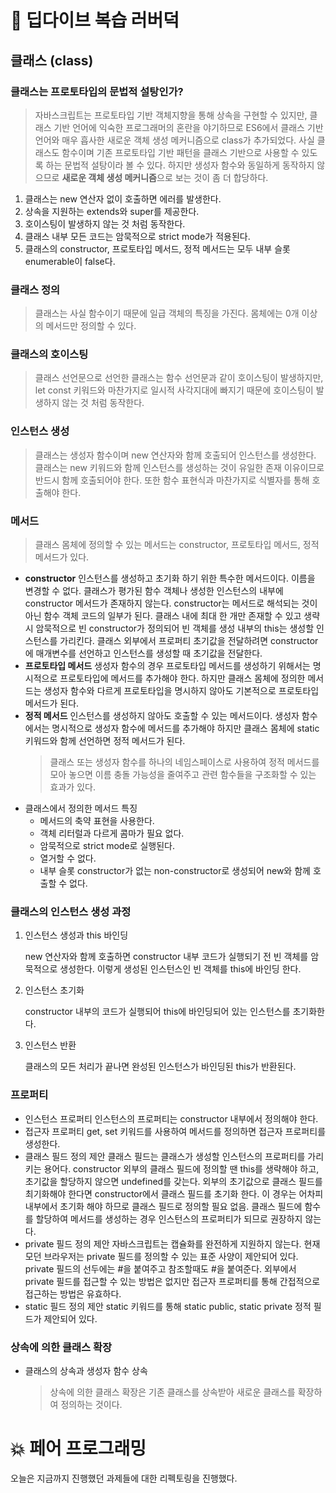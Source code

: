 # 📖 딥다이브 복습 러버덕

## 클래스 (class)

### 클래스는 프로토타입의 문법적 설탕인가?

> 자바스크립트는 프로토타입 기반 객체지향을 통해 상속을 구현할 수 있지만, 클래스 기반 언어에 익숙한 프로그래머의 혼란을 야기하므로 ES6에서 클래스 기반 언어와 매우 흡사한 새로운 객체 생성 메커니즘으로 class가 추가되었다. 사실 클래스도 함수이며 기존 프로토타입 기반 패턴을 클래스 기반으로 사용할 수 있도록 하는 문법적 설탕이라 볼 수 있다. 하지만 생성자 함수와 동일하게 동작하지 않으므로 **새로운 객체 생성 메커니즘**으로 보는 것이 좀 더 합당하다.

1. 클래스는 new 연산자 없이 호출하면 에러를 발생한다.
2. 상속을 지원하는 extends와 super를 제공한다.
3. 호이스팅이 발생하지 않는 것 처럼 동작한다.
4. 클래스 내부 모든 코드는 암묵적으로 strict mode가 적용된다.
5. 클래스의 constructor, 프로토타입 메서드, 정적 메서드는 모두 내부 슬롯 enumerable이 false다.

### 클래스 정의

> 클래스는 사실 함수이기 때문에 일급 객체의 특징을 가진다. 몸체에는 0개 이상의 메서드만 정의할 수 있다.

### 클래스의 호이스팅

> 클래스 선언문으로 선언한 클래스는 함수 선언문과 같이 호이스팅이 발생하지만, let const 키워드와 마찬가지로 일시적 사각지대에 빠지기 때문에 호이스팅이 발생하지 않는 것 처럼 동작한다.

### 인스턴스 생성

> 클래스는 생성자 함수이며 new 연산자와 함께 호출되어 인스턴스를 생성한다. 클래스는 new 키워드와 함께 인스턴스를 생성하는 것이 유일한 존재 이유이므로 반드시 함께 호출되어야 한다. 또한 함수 표현식과 마찬가지로 식별자를 통해 호출해야 한다.

### 메서드

> 클래스 몸체에 정의할 수 있는 메서드는 constructor, 프로토타입 메서드, 정적 메서드가 있다.

- **constructor**
  인스턴스를 생성하고 초기화 하기 위한 특수한 메서드이다. 이름을 변경할 수 없다.
  클래스가 평가된 함수 객체나 생성한 인스턴스의 내부에 constructor 메서드가 존재하지 않는다.
  constructor는 메서드로 해석되는 것이 아닌 함수 객체 코드의 일부가 된다.
  클래스 내에 최대 한 개만 존재할 수 있고 생략 시 암묵적으로 빈 constructor가 정의되어 빈 객체를 생성
  내부의 this는 생성할 인스턴스를 가리킨다.
  클래스 외부에서 프로퍼티 초기값을 전달하려면 constructor에 매개변수를 선언하고 인스턴스를 생성할 때 초기값을 전달한다.
- **프로토타입 메서드**
  생성자 함수의 경우 프로토타입 메서드를 생성하기 위해서는 명시적으로 프로토타입에 메서드를 추가해야 한다. 하지만 클래스 몸체에 정의한 메서드는 생성자 함수와 다르게 프로토타입을 명시하지 않아도 기본적으로 프로토타입 메서드가 된다.
- **정적 메서드**
  인스턴스를 생성하지 않아도 호출할 수 있는 메서드이다. 생성자 함수에서는 명시적으로 생성자 함수에 메서드를 추가해야 하지만 클래스 몸체에 static 키워드와 함께 선언하면 정적 메서드가 된다.
  > 클래스 또는 생성자 함수를 하나의 네임스페이스로 사용하여 정적 메서드를 모아 놓으면 이름 충돌 가능성을 줄여주고 관련 함수들을 구조화할 수 있는 효과가 있다.
- 클래스에서 정의한 메서드 특징
  - 메서드의 축약 표현을 사용한다.
  - 객체 리터럴과 다르게 콤마가 필요 없다.
  - 암묵적으로 strict mode로 실행된다.
  - 열거할 수 없다.
  - 내부 슬롯 constructor가 없는 non-constructor로 생성되어 new와 함께 호출할 수 없다.

### 클래스의 인스턴스 생성 과정

1. 인스턴스 생성과 this 바인딩

   new 연산자와 함께 호출하면 constructor 내부 코드가 실행되기 전 빈 객체를 암묵적으로 생성한다. 이렇게 생성된 인스턴스인 빈 객체를 this에 바인딩 한다.

2. 인스턴스 초기화

   constructor 내부의 코드가 실행되어 this에 바인딩되어 있는 인스턴스를 초기화한다.

3. 인스턴스 반환

   클래스의 모든 처리가 끝나면 완성된 인스턴스가 바인딩된 this가 반환된다.

### 프로퍼티

- 인스턴스 프로퍼티
  인스턴스의 프로퍼티는 constructor 내부에서 정의해야 한다.
- 접근자 프로퍼티
  get, set 키워드를 사용하여 메서드를 정의하면 접근자 프로퍼티를 생성한다.
- 클래스 필드 정의 제안
  클래스 필드는 클래스가 생성할 인스턴스의 프로퍼티를 가리키는 용어다.
  constructor 외부의 클래스 필드에 정의할 땐 this를 생략해야 하고, 초기값을 할당하지 않으면 undefined를 갖는다.
  외부의 초기값으로 클래스 필드를 최기화해야 한다면 constructor에서 클래스 필드를 초기화 한다. 이 경우는 어차피 내부에서 초기화 해야 하므로 클래스 필드로 정의할 필요 없음.
  클래스 필드에 함수를 할당하여 메서드를 생성하는 경우 인스턴스의 프로퍼티가 되므로 권장하지 않는다.
- private 필드 정의 제안
  자바스크립트는 캡슐화를 완전하게 지원하지 않는다. 현재 모던 브라우저는 private 필드를 정의할 수 있는 표준 사양이 제안되어 있다. private 필드의 선두에는 #을 붙여주고 참조할때도 #을 붙여준다.
  외부에서 private 필드를 접근할 수 있는 방법은 없지만 접근자 프로퍼티를 통해 간접적으로 접근하는 방법은 유효하다.
- static 필드 정의 제안
  static 키워드를 통해 static public, static private 정적 필드가 제안되어 있다.

### 상속에 의한 클래스 확장

- 클래스의 상속과 생성자 함수 상속
  > 상속에 의한 클래스 확장은 기존 클래스를 상속받아 새로운 클래스를 확장하여 정의하는 것이다.

# 💥 페어 프로그래밍

오늘은 지금까지 진행했던 과제들에 대한 리펙토링을 진행했다.
